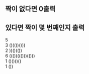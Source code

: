 ## 짝이 없다면 0출력  
## 있다면 짝이 몇 번째인지 출력  
5  
3 ()((()()))  
2 ))()(())  
6 ((())((()))(()))  
1 ()()()()  
1 ())  
